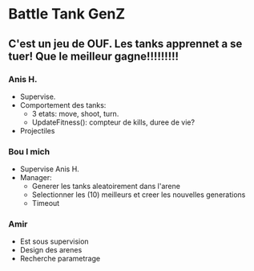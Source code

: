 # Battle Tank GenZ

## C'est un jeu de OUF. Les tanks apprennet a se tuer! Que le meilleur gagne!!!!!!!!!


### Anis H.
- Supervise.
- Comportement des tanks:
  - 3 etats: move, shoot, turn.
  - UpdateFitness(): compteur de kills, duree de vie?
- Projectiles

### Bou l mich
- Supervise Anis H.
- Manager:
  - Generer les tanks aleatoirement dans l'arene
  - Selectionner les (10) meilleurs et creer les nouvelles generations
  - Timeout

### Amir
- Est sous supervision
- Design des arenes
- Recherche parametrage
  
